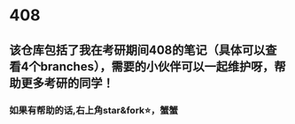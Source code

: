 # 408

## 该仓库包括了我在考研期间408的笔记（具体可以查看4个branches），需要的小伙伴可以一起维护呀，帮助更多考研的同学！

### 如果有帮助的话,右上角star&fork⭐，蟹蟹
